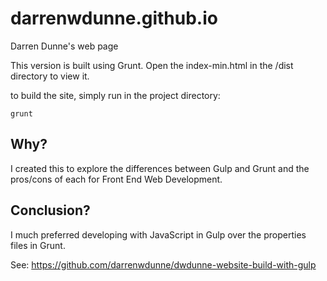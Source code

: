 # darrenwdunne.github.io
Darren Dunne's web page

This version is built using Grunt.
Open the index-min.html in the /dist directory to view it.

to build the site, simply run in the project directory:

```
grunt
```

## Why?
I created this to explore the differences between Gulp and Grunt and the pros/cons of each for Front End Web Development.  

## Conclusion?
I much preferred developing with JavaScript in Gulp over the properties files in Grunt.

See:
https://github.com/darrenwdunne/dwdunne-website-build-with-gulp
